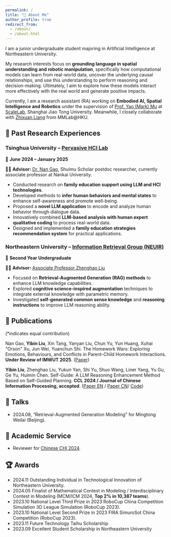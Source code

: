 ```yaml
---
permalink: /
title: "📖 About Me"
author_profile: true
redirect_from: 
  - /about/
  - /about.html
---
```


I am a junior undergraduate student majoring in Artificial Intelligence at Northeastern University.

My research interests focus on **grounding language in spatial understanding and robotic manipulation**, specifically how computational models can learn from real-world data, uncover the underlying causal relationships, and use this understanding to perform reasoning and decision-making. Ultimately, I aim to explore how these models interact more effectively with the real world and generate positive impacts. 

Currently, I am a research assistant (RA) working on **Embodied AI, Spatial Intelligence and Robotics** under the supervision of [Prof. Yao (Mark) Mu](https://yaomarkmu.github.io/) at [ScaleLab](https://scalelab-sjtu.github.io/index.html), Shanghai Jiao Tong University. Meanwhile, I closely collaborate with [Zhixuan Liang](https://liang-zx.github.io/) from MMLab@HKU.  

## 📖 Past Research Experiences

### **Tsinghua University – [Pervasive HCI Lab](https://pi.cs.tsinghua.edu.cn/)**  

📅 **June 2024 – January 2025**  

👨‍🏫 **Advisor:** [Dr. Nan Gao](https://nancygao.com/), Shuimu Scholar postdoc researcher, currently associate professor at Nankai University.

- Conducted research on **family education support using LLM and HCI technologies**.  
- Developed methods to **infer human behaviors and mental states** to enhance self-awareness and promote well-being.  
- Proposed a **novel LLM application** to encode and analyze human behavior through dialogue data.  
- Innovatively combined **LLM-based analysis with human expert qualitative coding** to process real-world data.  
- Designed and implemented a **family education strategies recommendation system** for practical applications.  

### **Northeastern University – [Information Retrieval Group (NEUIR)](https://neuir.github.io/)**  

📅 **Second Year Undergraduate**  

👨‍🏫 **Advisor:** [Associate Professor Zhenghao Liu](https://edwardzh.github.io/)  

- Focused on **Retrieval-Augmented Generation (RAG) methods** to enhance LLM knowledge capabilities.  
- Explored **cognitive science-inspired augmentation** techniques to integrate external knowledge with parametric memory.  
- Investigated **self-generated common sense knowledge** and **reasoning instructions** to improve LLM reasoning ability.  


## 📝 Publications
(*indicates equal contribution) 

Nan Gao, **Yibin Liu**, Xin Tang, Yanyan Liu, Chun Yu, Yun Huang, Xuhai "Orson" Xu, Jun Wei, Yuanchun Shi. The Homework Wars: Exploring Emotions, Behaviours, and Conflicts in Parent-Child Homework Interactions. **Under Review of IMWUT 2025**. ([Paper](https://arxiv.org/abs/2502.01325v2))


**Yibin Liu**, Zhenghao Liu, Yukun Yan, Shi Yu, Shuo Wang, Liner Yang, Yu Gu, Ge Yu, Huimin Chen. Self-Guide: A LLM Reasoning Enhancement Method Based on Self-Guided Planning. **CCL 2024 / Journal of Chinese Information Processing, accepted**. ([Paper EN](https://github.com/10-OASIS-01/10-OASIS-01.github.io/blob/master/assets/_CCL2024__Self_Guide__A_LLM_Reasoning_Enhancement_Method_Based_on_Self_Guided_Planning_EN_-4.pdf) / [Paper CN](https://10-oasis-01.github.io/assets/183_self_guide_.pdf)/ [Code](https://github.com/NEUIR/Self-Guide))

## 💬 Talks
- 2024.08, “Retrieval-Augmented Generation Modeling” for Mingtong Weilai (Beijing).

## 👥 Academic Service

- Reviewer for [Chinese CHI 2024](http://chchi.icachi.org/24/).
  
## 🏆 Awards

- 2024.11 Outstanding Individual in Technological Innovation of Northeastern University.
- 2024.05 Finalist of Mathematical Contest in Modeling / Interdisciplinary Contest in Modeling (MCM/ICM 2024, **Top 2% in 10,387 teams**).
- 2023.10 National Level Third Prize in 2023 RoboCup China Competition Simulation 3D League Simulation (RoboCup 2023).
- 2023.10 National Level Second Prize in 2023 FIRA SimuroSot China Competition (RoboCup 2023).
- 2023.11 Future Technology Taihu Scholarship
- 2023.09 Excellent Student Scholarship in Northeastern University



<!--
---
permalink: /
title: "Yibin (Léon) Liu"
excerpt: "About me"
author_profile: true
redirect_from: 
  - /about/
  - /about.html
---

-->



